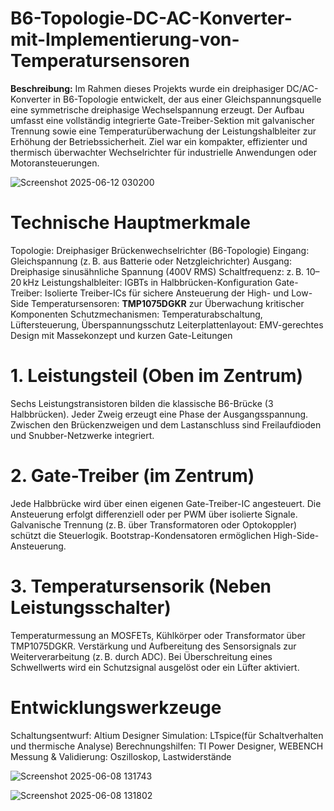 # B6-Topologie-DC-AC-Konverter-mit-Implementierung-von-Temperatursensoren

**Beschreibung:**
Im Rahmen dieses Projekts wurde ein dreiphasiger DC/AC-Konverter in B6-Topologie entwickelt, der aus einer Gleichspannungsquelle eine symmetrische dreiphasige Wechselspannung erzeugt. Der Aufbau umfasst eine vollständig integrierte Gate-Treiber-Sektion mit galvanischer Trennung sowie eine Temperaturüberwachung der Leistungshalbleiter zur Erhöhung der Betriebssicherheit. Ziel war ein kompakter, effizienter und thermisch überwachter Wechselrichter für industrielle Anwendungen oder Motoransteuerungen.

![Screenshot 2025-06-12 030200](https://github.com/user-attachments/assets/7fd6c711-e7ef-49f9-9825-48bb0435c78f)


# Technische Hauptmerkmale

Topologie: Dreiphasiger Brückenwechselrichter (B6-Topologie)
Eingang: Gleichspannung (z. B. aus Batterie oder Netzgleichrichter)
Ausgang: Dreiphasige sinusähnliche Spannung (400V RMS)
Schaltfrequenz: z. B. 10–20 kHz
Leistungshalbleiter: IGBTs in Halbbrücken-Konfiguration
Gate-Treiber: Isolierte Treiber-ICs für sichere Ansteuerung der High- und Low-Side
Temperatursensoren: **TMP1075DGKR** zur Überwachung kritischer Komponenten
Schutzmechanismen: Temperaturabschaltung, Lüftersteuerung, Überspannungsschutz
Leiterplattenlayout: EMV-gerechtes Design mit Massekonzept und kurzen Gate-Leitungen

# 1. Leistungsteil (Oben im Zentrum)
Sechs Leistungstransistoren bilden die klassische B6-Brücke (3 Halbbrücken).
Jeder Zweig erzeugt eine Phase der Ausgangsspannung.
Zwischen den Brückenzweigen und dem Lastanschluss sind Freilaufdioden und Snubber-Netzwerke integriert.

# 2. Gate-Treiber (im Zentrum)
Jede Halbbrücke wird über einen eigenen Gate-Treiber-IC angesteuert.
Die Ansteuerung erfolgt differenziell oder per PWM über isolierte Signale.
Galvanische Trennung (z. B. über Transformatoren oder Optokoppler) schützt die Steuerlogik.
Bootstrap-Kondensatoren ermöglichen High-Side-Ansteuerung.

# 3. Temperatursensorik (Neben Leistungsschalter)
Temperaturmessung an MOSFETs, Kühlkörper oder Transformator über TMP1075DGKR.
Verstärkung und Aufbereitung des Sensorsignals zur Weiterverarbeitung (z. B. durch ADC).
Bei Überschreitung eines Schwellwerts wird ein Schutzsignal ausgelöst oder ein Lüfter aktiviert.

# Entwicklungswerkzeuge
Schaltungsentwurf: Altium Designer
Simulation: LTspice(für Schaltverhalten und thermische Analyse)
Berechnungshilfen: TI Power Designer, WEBENCH
Messung & Validierung: Oszilloskop, Lastwiderstände

![Screenshot 2025-06-08 131743](https://github.com/user-attachments/assets/7da861ab-5359-49b0-b9ef-6324045455c4)


![Screenshot 2025-06-08 131802](https://github.com/user-attachments/assets/78947583-a677-43be-9cd3-44ddfb636bf1)




